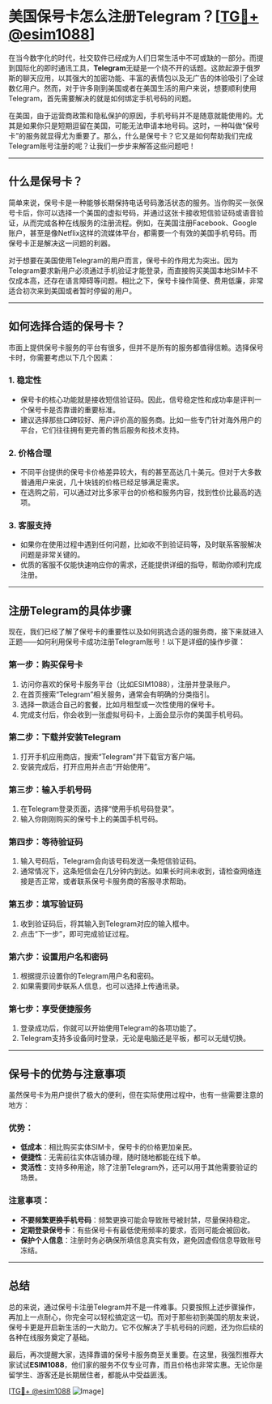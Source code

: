 # 美国保号卡怎么注册Telegram？[[TG💪+ @esim1088](https://t.me/s/esim1088)]

在当今数字化的时代，社交软件已经成为人们日常生活中不可或缺的一部分。而提到国际化的即时通讯工具，**Telegram**无疑是一个绕不开的话题。这款起源于俄罗斯的聊天应用，以其强大的加密功能、丰富的表情包以及无广告的体验吸引了全球数亿用户。然而，对于许多刚到美国或者在美国生活的用户来说，想要顺利使用Telegram，首先需要解决的就是如何绑定手机号码的问题。

在美国，由于运营商政策和隐私保护的原因，手机号码并不是随意就能使用的。尤其是如果你只是短期逗留在美国，可能无法申请本地号码。这时，一种叫做“保号卡”的服务就显得尤为重要了。那么，什么是保号卡？它又是如何帮助我们完成Telegram账号注册的呢？让我们一步步来解答这些问题吧！

---

## 什么是保号卡？

简单来说，保号卡是一种能够长期保持电话号码激活状态的服务。当你购买一张保号卡后，你可以选择一个美国的虚拟号码，并通过这张卡接收短信验证码或语音验证，从而完成各种在线服务的注册流程。例如，在美国注册Facebook、Google账户，甚至是像Netflix这样的流媒体平台，都需要一个有效的美国手机号码。而保号卡正是解决这一问题的利器。

对于想要在美国使用Telegram的用户而言，保号卡的作用尤为突出。因为Telegram要求新用户必须通过手机验证才能登录，而直接购买美国本地SIM卡不仅成本高，还存在语言障碍等问题。相比之下，保号卡操作简便、费用低廉，非常适合初次来到美国或者暂时停留的用户。

---

## 如何选择合适的保号卡？

市面上提供保号卡服务的平台有很多，但并不是所有的服务都值得信赖。选择保号卡时，你需要考虑以下几个因素：

### 1. **稳定性**
   - 保号卡的核心功能就是接收短信验证码。因此，信号稳定性和成功率是评判一个保号卡是否靠谱的重要标准。
   - 建议选择那些口碑较好、用户评价高的服务商。比如一些专门针对海外用户的平台，它们往往拥有更完善的售后服务和技术支持。

### 2. **价格合理**
   - 不同平台提供的保号卡价格差异较大，有的甚至高达几十美元。但对于大多数普通用户来说，几十块钱的价格已经足够满足需求。
   - 在选购之前，可以通过对比多家平台的价格和服务内容，找到性价比最高的选项。

### 3. **客服支持**
   - 如果你在使用过程中遇到任何问题，比如收不到验证码等，及时联系客服解决问题是非常关键的。
   - 优质的客服不仅能快速响应你的需求，还能提供详细的指导，帮助你顺利完成注册。

---

## 注册Telegram的具体步骤

现在，我们已经了解了保号卡的重要性以及如何挑选合适的服务商，接下来就进入正题——如何利用保号卡成功注册Telegram账号！以下是详细的操作步骤：

### 第一步：购买保号卡
1. 访问你喜欢的保号卡服务平台（比如ESIM1088），注册并登录账户。
2. 在首页搜索“Telegram”相关服务，通常会有明确的分类指引。
3. 选择一款适合自己的套餐，比如月租型或一次性使用的保号卡。
4. 完成支付后，你会收到一张虚拟号码卡，上面会显示你的美国手机号码。

### 第二步：下载并安装Telegram
1. 打开手机应用商店，搜索“Telegram”并下载官方客户端。
2. 安装完成后，打开应用并点击“开始使用”。

### 第三步：输入手机号码
1. 在Telegram登录页面，选择“使用手机号码登录”。
2. 输入你刚刚购买的保号卡上的美国手机号码。

### 第四步：等待验证码
1. 输入号码后，Telegram会向该号码发送一条短信验证码。
2. 通常情况下，这条短信会在几分钟内到达。如果长时间未收到，请检查网络连接是否正常，或者联系保号卡服务商的客服寻求帮助。

### 第五步：填写验证码
1. 收到验证码后，将其输入到Telegram对应的输入框中。
2. 点击“下一步”，即可完成验证过程。

### 第六步：设置用户名和密码
1. 根据提示设置你的Telegram用户名和密码。
2. 如果需要同步联系人信息，也可以选择上传通讯录。

### 第七步：享受便捷服务
1. 登录成功后，你就可以开始使用Telegram的各项功能了。
2. Telegram支持多设备同时登录，无论是电脑还是平板，都可以无缝切换。

---

## 保号卡的优势与注意事项

虽然保号卡为用户提供了极大的便利，但在实际使用过程中，也有一些需要注意的地方：

### 优势：
- **低成本**：相比购买实体SIM卡，保号卡的价格更加亲民。
- **便捷性**：无需前往实体店铺办理，随时随地都能在线下单。
- **灵活性**：支持多种用途，除了注册Telegram外，还可以用于其他需要验证的场景。

### 注意事项：
- **不要频繁更换手机号码**：频繁更换可能会导致账号被封禁，尽量保持稳定。
- **定期登录保号卡**：有些保号卡有最低使用频率的要求，否则可能会被回收。
- **保护个人信息**：注册时务必确保所填信息真实有效，避免因虚假信息导致账号冻结。

---

## 总结

总的来说，通过保号卡注册Telegram并不是一件难事。只要按照上述步骤操作，再加上一点耐心，你完全可以轻松搞定这一切。而对于那些初到美国的朋友来说，保号卡更是开启新生活的一大助力。它不仅解决了手机号码的问题，还为你后续的各种在线服务奠定了基础。

最后，再次提醒大家，选择靠谱的保号卡服务商至关重要。在这里，我强烈推荐大家试试**ESIM1088**，他们家的服务不仅专业可靠，而且价格也非常实惠。无论你是留学生、游客还是长期居住者，都能从中受益匪浅。

[[TG💪+ @esim1088](https://t.me/s/esim1088) ![Image](https://i.postimg.cc/4NQfJmqS/Snipaste-2025-05-13-00-14-12.png)]
